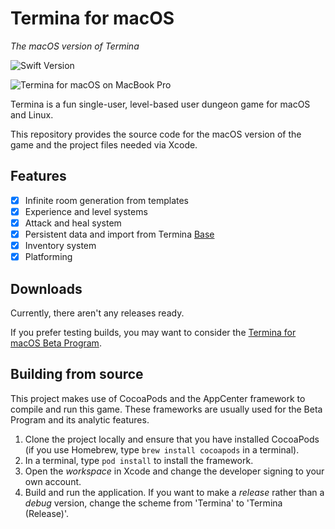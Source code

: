 # Termina for macOS
_The macOS version of Termina_

![Swift Version](https://img.shields.io/badge/swift-4.2-orange.svg)

![Termina for macOS on MacBook Pro](https://terminagame.github.io/assets/termina_macbook.png)

Termina is a fun single-user, level-based user dungeon game for macOS and Linux.

This repository provides the source code for the macOS version of the game and the project files needed via Xcode.

## Features
- [x] Infinite room generation from templates
- [x] Experience and level systems
- [x] Attack and heal system
- [x] Persistent data and import from Termina [Base](https://github.com/TerminaGame/base)
- [x] Inventory system
- [x] Platforming

## Downloads
Currently, there aren't any releases ready.

If you prefer testing builds, you may want to consider the [Termina for macOS Beta Program](https://terminagame.github.io/mac/tutoriel.html).

## Building from source
This project makes use of CocoaPods and the AppCenter framework to compile and run this game. These frameworks are usually used for the Beta Program and its analytic features.

1. Clone the project locally and ensure that you have installed CocoaPods (if you use Homebrew, type `brew install cocoapods` in a terminal).
2. In a terminal, type `pod install` to install the framework.
3. Open the _workspace_ in Xcode and change the developer signing to your own account.
4. Build and run the application. If you want to make a _release_ rather than a _debug_ version, change the scheme from 'Termina' to 'Termina (Release)'.